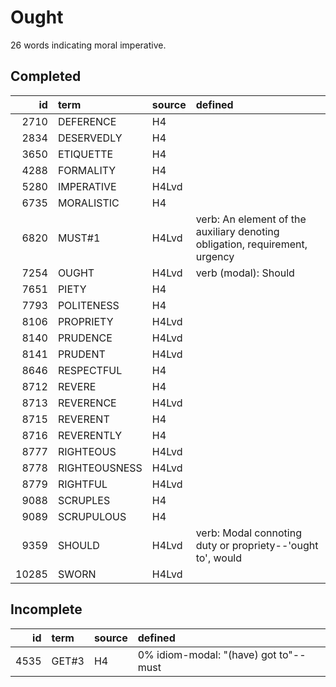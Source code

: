 # Ought

26 words indicating moral imperative.

## Completed

|    id | term          | source   | defined                                                                     |
|------:|:--------------|:---------|:----------------------------------------------------------------------------|
|  2710 | DEFERENCE     | H4       |                                                                             |
|  2834 | DESERVEDLY    | H4       |                                                                             |
|  3650 | ETIQUETTE     | H4       |                                                                             |
|  4288 | FORMALITY     | H4       |                                                                             |
|  5280 | IMPERATIVE    | H4Lvd    |                                                                             |
|  6735 | MORALISTIC    | H4       |                                                                             |
|  6820 | MUST#1        | H4Lvd    | verb: An element of the auxiliary denoting obligation, requirement, urgency |
|  7254 | OUGHT         | H4Lvd    | verb (modal): Should                                                        |
|  7651 | PIETY         | H4       |                                                                             |
|  7793 | POLITENESS    | H4       |                                                                             |
|  8106 | PROPRIETY     | H4Lvd    |                                                                             |
|  8140 | PRUDENCE      | H4Lvd    |                                                                             |
|  8141 | PRUDENT       | H4Lvd    |                                                                             |
|  8646 | RESPECTFUL    | H4       |                                                                             |
|  8712 | REVERE        | H4       |                                                                             |
|  8713 | REVERENCE     | H4Lvd    |                                                                             |
|  8715 | REVERENT      | H4       |                                                                             |
|  8716 | REVERENTLY    | H4       |                                                                             |
|  8777 | RIGHTEOUS     | H4Lvd    |                                                                             |
|  8778 | RIGHTEOUSNESS | H4Lvd    |                                                                             |
|  8779 | RIGHTFUL      | H4Lvd    |                                                                             |
|  9088 | SCRUPLES      | H4       |                                                                             |
|  9089 | SCRUPULOUS    | H4       |                                                                             |
|  9359 | SHOULD        | H4Lvd    | verb: Modal connoting duty or propriety--'ought to', would                  |
| 10285 | SWORN         | H4Lvd    |                                                                             |

## Incomplete

|   id | term   | source   | defined                               |
|-----:|:-------|:---------|:--------------------------------------|
| 4535 | GET#3  | H4       | 0% idiom-modal: "(have) got to"--must |